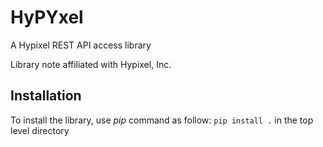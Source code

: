 # HyPYxel

A Hypixel REST API access library

Library note affiliated with Hypixel, Inc.

## Installation

To install the library, use *pip* command as follow: `pip install .` in the top level directory
